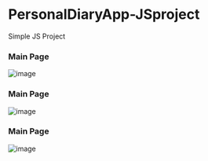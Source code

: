 # PersonalDiaryApp-JSproject
Simple JS Project

<h3>Main Page</h3>


![image](https://user-images.githubusercontent.com/64147100/129158153-fc7dbe05-c099-44b7-ace5-fb2c3b499579.png)

<h3>Main Page</h3>

![image](https://user-images.githubusercontent.com/64147100/129158309-5be8f611-5ac3-4582-8fb8-00721b2caf9a.png)


<h3>Main Page</h3>

![image](https://user-images.githubusercontent.com/64147100/129158403-ecc16a06-836e-4eb9-ad79-22b6a9473c67.png)


